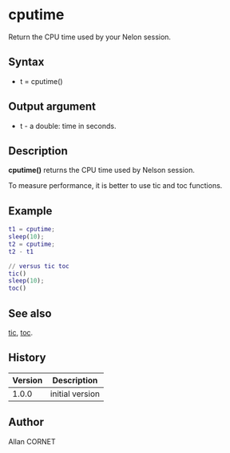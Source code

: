 

# cputime

Return the CPU time used by your Nelon session.

## Syntax

- t = cputime()

## Output argument

 - t - a double: time in seconds.

## Description


  <p><b>cputime()</b> returns the CPU time used by Nelson session.</p>
  <p>To measure performance, it is better to use tic and toc functions.</p>


## Example

```matlab
t1 = cputime;
sleep(10);
t2 = cputime;
t2 - t1

// versus tic toc
tic()
sleep(10);
toc()
```

## See also

[tic](tic.md), [toc](toc.md).
## History

|Version|Description|
|------|------|
|1.0.0|initial version|


## Author

Allan CORNET




